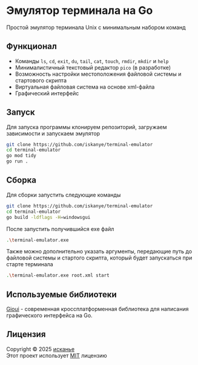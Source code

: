 
# Эмулятор терминала на Go

Простой эмулятор терминала Unix с минимальным набором команд

## Функционал

* Команды `ls`, `cd`, `exit`, `du`, `tail`, `cat`, `touch`, `rmdir`, `mkdir` и `help`
* Минималистичный текстовый редактор `pico` (в разработке)
* Возможность настройки местоположения файловой системы и стартового скрипта
* Виртуальная файловая система на основе xml-файла
* Графический интерфейс

## Запуск

Для запуска программы клонируем репозиторий, загружаем зависимости и запускаем эмулятор

```bash
git clone https://github.com/iskanye/terminal-emulator
cd terminal-emulator
go mod tidy
go run .
```

## Сборка

Для сборки запустить следующие команды

```bash
git clone https://github.com/iskanye/terminal-emulator
cd terminal-emulator
go build -ldflags -H=windowsgui
```

После запустить получившийся exe файл

```bash
.\terminal-emulator.exe
```

Также можно дополнительно указать аргументы, передающие путь до файловой системы и стартого скрипта, который будет запускаться при старте терминала

```bash
.\terminal-emulator.exe root.xml start
```

## Используемые библиотеки

[Gioui](https://gioui.org/) - современная кроссплатформенная библиотека для написания графического интерфейса на Go.

## Лицензия

Copyright © 2025 [исканье](https://github.com/iskanye)\
Этот проект использует [MIT](LICENSE) лицензию
